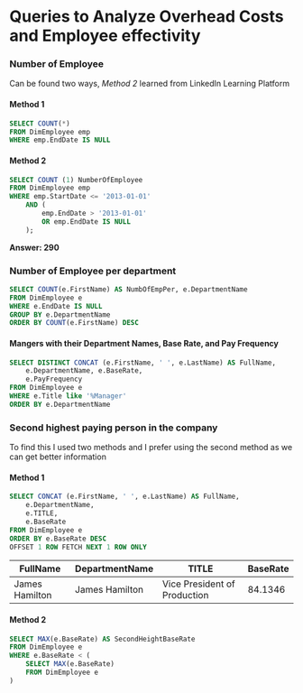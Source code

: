 # Queries to Analyze Overhead Costs and Employee effectivity

### Number of Employee
Can be found two ways, _Method 2_ learned from LinkedIn Learning Platform

#### Method 1
```SQL
SELECT COUNT(*)
FROM DimEmployee emp 
WHERE emp.EndDate IS NULL
```
#### Method 2
```SQL
SELECT COUNT (1) NumberOfEmployee
FROM DimEmployee emp
WHERE emp.StartDate <= '2013-01-01'
    AND (
        emp.EndDate > '2013-01-01'
        OR emp.EndDate IS NULL 
    );
```
**Answer: 290**

### Number of Employee per department
```SQL
SELECT COUNT(e.FirstName) AS NumbOfEmpPer, e.DepartmentName
FROM DimEmployee e 
WHERE e.EndDate IS NULL
GROUP BY e.DepartmentName
ORDER BY COUNT(e.FirstName) DESC
```

 #### Mangers with their Department Names, Base Rate, and Pay Frequency  
```SQL
SELECT DISTINCT CONCAT (e.FirstName, ' ', e.LastName) AS FullName, 
    e.DepartmentName, e.BaseRate, 
    e.PayFrequency
FROM DimEmployee e
WHERE e.Title like '%Manager'
ORDER BY e.DepartmentName 
```

### Second highest paying person in the company 

To find this I used two methods and I prefer using the second method as we can get better information 

#### Method 1
```SQL
SELECT CONCAT (e.FirstName, ' ', e.LastName) AS FullName, 
    e.DepartmentName, 
    e.TITLE,
    e.BaseRate 
FROM DimEmployee e
ORDER BY e.BaseRate DESC
OFFSET 1 ROW FETCH NEXT 1 ROW ONLY
```
| FullName | DepartmentName | TITLE | BaseRate |
| ------------- | ------------- | --- | ----- |
| James Hamilton  | James Hamilton | Vice President of Production | 84.1346 |

#### Method 2
```SQL
SELECT MAX(e.BaseRate) AS SecondHeightBaseRate
FROM DimEmployee e
WHERE e.BaseRate < (
    SELECT MAX(e.BaseRate)
    FROM DimEmployee e
)
```
